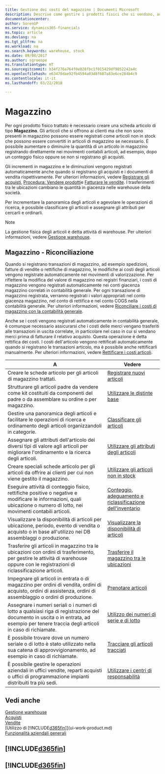 ```yaml
---
title: Gestione dei costi del magazzino | Documenti Microsoft
description: Descrive come gestire i prodotti fisici che si vendono, ad esempio, la gestione dello stock nella warehouse.
documentationcenter: 
author: SorenGP
ms.service: dynamics365-financials
ms.topic: article
ms.devlang: na
ms.tgt_pltfrm: na
ms.workload: na
ms.search.keywords: warehouse, stock
ms.date: 09/08/2017
ms.author: sgroespe
ms.translationtype: HT
ms.sourcegitcommit: b34f276a764f0e828fbc1f015429df9852242a4c
ms.openlocfilehash: e63470dae92fb4594a03d8f607a83e6ce284b4c9
ms.contentlocale: it-it
ms.lasthandoff: 03/22/2018

---
```


# <a name="inventory"></a>Magazzino
Per ogni prodotto fisico trattato è necessario creare una scheda articolo di tipo **Magazzino**. Gli articoli che si offrono ai clienti ma che non sono presenti in magazzino possono essere registrati come articoli non in stock che possono essere convertiti in articoli di magazzino se necessario. È possibile aumentare o diminuire la quantità di un articolo in magazzino registrando direttamente nei movimenti contabili articoli, ad esempio, dopo un conteggio fisico oppure se non si registrano gli acquisti.

Gli incrementi in magazzino e le diminuzioni vengono registrati automaticamente anche quando si registrano gli acquisti e i documenti di vendita rispettivamente. Per ulteriori informazioni, vedere [Registrare gli acquisti](purchasing-how-record-purchases.md), [Procedura: Vendere prodotti](sales-how-sell-products.md)e [Fatturare le vendite](sales-how-invoice-sales.md). I trasferimenti tra le ubicazioni cambiano le quantità in giacenza nelle warehouse della società.   

Per incrementare la panoramica degli articoli e agevolare le operazioni di ricerca, è possibile classificare gli articoli e assegnare gli attributi per cercarli e ordinarli.

> [!NOTE]
> La gestione fisica degli articoli è detta attività di warehouse. Per ulteriori informazioni, vedere [Gestione warehouse](warehouse-manage-warehouse.md).

## <a name="inventory-reconciliation"></a>Magazzino - Riconciliazione
Quando si registrano transazioni di magazzino, ad esempio spedizioni, fatture di vendite o rettifiche di magazzino, le modifiche ai costi degli articoli vengono registrate automaticamente nei movimenti di valorizzazione. Per riflettere la modifica del valore di magazzino nei registri finanziari, i costi di magazzino vengono registrati automaticamente nei conti giacenza magazzino correlati in contabilità generale. Per ogni transazione di magazzino registrata, verranno registrati i valori appropriati nel conto giacenza magazzino, nel conto di rettifica e nel conto COGS nella contabilità generale. Per ulteriori informazioni, vedere [Riconciliare i costi di magazzino con la contabilità generale](finance-how-to-post-inventory-costs-to-the-general-ledger.md).

Anche se i costi vengono registrati automaticamente in contabilità generale, è comunque necessario assicurarsi che i costi delle merci vengano trasferiti alle transazioni in uscita correlate, in particolare nel caso in cui si vendano merci prima di fatturare il relativo acquisto. Questa operazione è detta rettifica dei costi. I costi dell'articolo vengono rettificati automaticamente quando si registrano le transazioni articolo, ma è possibile anche rettificarli manualmente. Per ulteriori informazioni, vedere [Rettificare i costi articoli](inventory-how-adjust-item-costs.md).

|A |Vedere |
|---|----|
|Creare le schede articolo per gli articoli di magazzino trattati.|[Registrare nuovi articoli](inventory-how-register-new-items.md)|
|Strutturare gli articoli padre da vendere come kit costituiti da componenti del padre o da assemblare su ordine o per magazzino.|[Utilizzare le distinte base](inventory-how-work-BOMs.md)|
|Gestire una panoramica degli articoli e facilitare le operazioni di ricerca e ordinamento degli articoli organizzandoli in categorie.|[Classificare gli articoli](inventory-how-categorize-items.md)|
|Assegnare gli attributi dell'articolo dei diversi tipi di valore agli articoli per migliorare l'ordinamento e la ricerca degli articoli.|[Utilizzare gli attributi degli articoli](inventory-how-work-item-attributes.md)|
|Creare speciali schede articolo per gli articoli da offrire ai clienti per cui non viene gestito il magazzino.|[Utilizzare gli articoli non in stock](inventory-how-work-nonstock-items.md)|
|Eseguire attività di conteggio fisico, rettifiche positive o negative e modificare le informazioni, quali ubicazione o numero di lotto, nei movimenti contabili articoli.|[Conteggio, adeguamento e riclassificazione dell'inventario](inventory-how-count-adjust-reclassify.md)|
|Visualizzare la disponibilità di articoli per ubicazione, periodo, evento di vendita o acquisto o in base all'utilizzo nei DB assemblaggi o produzione.|[Visualizzare la disponibilità di articoli](inventory-how-availability-overview.md)|
|Trasferire gli articoli in magazzino tra le ubicazioni con ordini di trasferimento, per gestire le attività di warehouse oppure con le registrazioni di riclassificazione articoli.|[Trasferire il magazzino tra le ubicazioni](inventory-how-transfer-between-locations.md)|
|Impegnare gli articoli in entrata o di magazzino per ordini di vendita, ordini di acquisto, ordini di assistenza, ordini di assemblaggio o ordini di produzione.|[Prenotare articoli](inventory-how-to-reserve-items.md)|
|Assegnare i numeri seriali o i numeri di lotto a qualsiasi riga di registrazione del documento in uscita o in entrata, ad esempio per tenere traccia degli articoli in caso di richiamate.|[Utilizzo dei numeri di serie e di lotto](inventory-how-work-item-tracking.md)|
|È possibile trovare dove un numero seriale o di lotto è stato utilizzato nella sua catena di approvvigionamento, ad esempio in caso di richiamate.|[Tracciare gli articoli tracciati](inventory-how-to-trace-item-tracked-items.md)|
|È possibile gestire le operazioni aziendali in uffici vendite, reparti acquisti o uffici di programmazione impianti distribuiti tra più sedi.|[Utilizzare i centri di responsabilità](inventory-responsibility-centers.md)|

## <a name="see-also"></a>Vedi anche  
[Gestione warehouse](warehouse-manage-warehouse.md)  
[Acquisti](purchasing-manage-purchasing.md)  
[Vendite](sales-manage-sales.md)    
[Utilizzo di [!INCLUDE[d365fin](includes/d365fin_md.md)]](ui-work-product.md)  
[Funzionalità aziendali generali](ui-across-business-areas.md)

## [!INCLUDE[d365fin](includes/free_trial_md.md)]  
## [!INCLUDE[d365fin](includes/training_link_md.md)]

